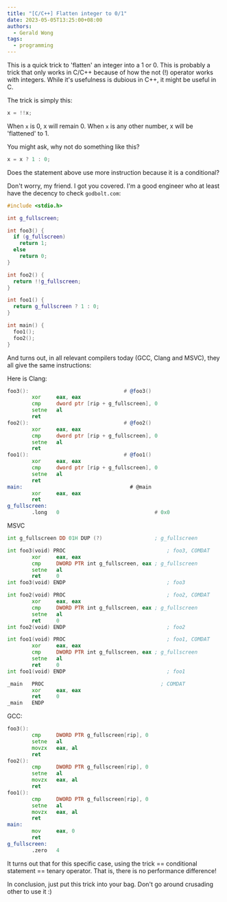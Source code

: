 ```yaml
---
title: "[C/C++] Flatten integer to 0/1"
date: 2023-05-05T13:25:00+08:00
authors:
  - Gerald Wong
tags:
  - programming
---
```


This is a quick trick to 'flatten' an integer into a 1 or 0.
This is probably a trick that only works in C/C++ because of how the not (!) operator works with integers.
While it's usefulness is dubious in C++, it might be useful in C.

<!--more-->

The trick is simply this:

```cpp
x = !!x;
```

When `x` is 0, x will remain 0. 
When `x` is any other number, x will be 'flattened' to 1.

You might ask, why not do something like this?

```cpp
x = x ? 1 : 0;
```

Does the statement above use more instruction because it is a conditional?

Don't worry, my friend.
I got you covered.
I'm a good engineer who at least have the decency to check `godbolt.com`:

```cpp
#include <stdio.h>

int g_fullscreen;

int foo3() {
  if (g_fullscreen)
    return 1;
  else 
    return 0;
}

int foo2() {
  return !!g_fullscreen;
}

int foo1() {
  return g_fullscreen ? 1 : 0;
}

int main() {
  foo1();
  foo2();
}
```

And turns out, in all relevant compilers today (GCC, Clang and MSVC), they all give the same instructions:

Here is Clang:
```asm
foo3():                               # @foo3()
        xor     eax, eax
        cmp     dword ptr [rip + g_fullscreen], 0
        setne   al
        ret
foo2():                               # @foo2()
        xor     eax, eax
        cmp     dword ptr [rip + g_fullscreen], 0
        setne   al
        ret
foo1():                               # @foo1()
        xor     eax, eax
        cmp     dword ptr [rip + g_fullscreen], 0
        setne   al
        ret
main:                                   # @main
        xor     eax, eax
        ret
g_fullscreen:
        .long   0                               # 0x0

```

MSVC
```asm
int g_fullscreen DD 01H DUP (?)                 ; g_fullscreen

int foo3(void) PROC                                 ; foo3, COMDAT
        xor     eax, eax
        cmp     DWORD PTR int g_fullscreen, eax ; g_fullscreen
        setne   al
        ret     0
int foo3(void) ENDP                                 ; foo3

int foo2(void) PROC                                 ; foo2, COMDAT
        xor     eax, eax
        cmp     DWORD PTR int g_fullscreen, eax ; g_fullscreen
        setne   al
        ret     0
int foo2(void) ENDP                                 ; foo2

int foo1(void) PROC                                 ; foo1, COMDAT
        xor     eax, eax
        cmp     DWORD PTR int g_fullscreen, eax ; g_fullscreen
        setne   al
        ret     0
int foo1(void) ENDP                                 ; foo1

_main   PROC                                      ; COMDAT
        xor     eax, eax
        ret     0
_main   ENDP
```

GCC:
```asm
foo3():
        cmp     DWORD PTR g_fullscreen[rip], 0
        setne   al
        movzx   eax, al
        ret
foo2():
        cmp     DWORD PTR g_fullscreen[rip], 0
        setne   al
        movzx   eax, al
        ret
foo1():
        cmp     DWORD PTR g_fullscreen[rip], 0
        setne   al
        movzx   eax, al
        ret
main:
        mov     eax, 0
        ret
g_fullscreen:
        .zero   4
```

It turns out that for this specific case, using the trick == conditional statement == tenary operator. 
That is, there is no performance difference!

In conclusion, just put this trick into your bag. 
Don't go around crusading other to use it :) 

